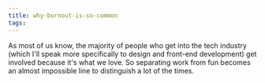 ```yaml
---
title: why-burnout-is-so-common
tags:
---
```


As most of us know, the majority of people who get into the tech industry (which I'll speak more specifically to design and front-end development) get involved because it's what we love. So separating work from fun becomes an almost impossible line to distinguish a lot of the times.